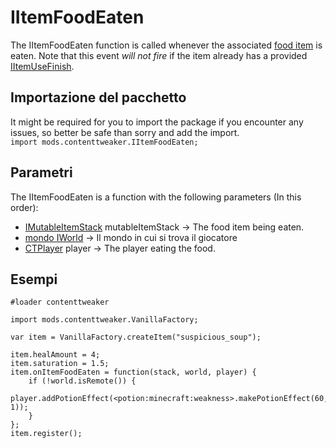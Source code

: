 # IItemFoodEaten

The IItemFoodEaten function is called whenever the associated [food item](/Mods/ContentTweaker/Vanilla/Creatable_Content/ItemFood/) is eaten. Note that this event *will not fire* if the item already has a provided [IItemUseFinish](/Mods/ContentTweaker/Vanilla/Advanced_Functionality/Functions/IItemUseFinish/).

## Importazione del pacchetto

It might be required for you to import the package if you encounter any issues, so better be safe than sorry and add the import.  
`import mods.contenttweaker.IItemFoodEaten;`

## Parametri

The IItemFoodEaten is a function with the following parameters (In this order):

- [IMutableItemStack](/Mods/ContentTweaker/Vanilla/Types/Item/IMutableItemStack/) mutableItemStack → The food item being eaten.
- [mondo IWorld](/Mods/ContentTweaker/Vanilla/Types/World/IWorld/) → Il mondo in cui si trova il giocatore
- [CTPlayer](/Mods/ContentTweaker/Vanilla/Types/Player/ICTPlayer/) player → The player eating the food.

## Esempi

```zenscript
#loader contenttweaker

import mods.contenttweaker.VanillaFactory;

var item = VanillaFactory.createItem("suspicious_soup");

item.healAmount = 4;
item.saturation = 1.5;
item.onItemFoodEaten = function(stack, world, player) {
    if (!world.isRemote()) {
        player.addPotionEffect(<potion:minecraft:weakness>.makePotionEffect(60, 1));
    }
};
item.register();
```